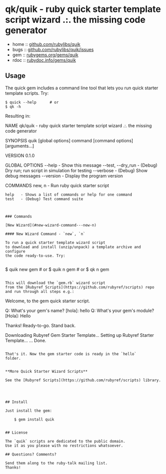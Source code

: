 # qk/quik - ruby quick starter template script wizard .:. the missing code generator

* home  :: [github.com/rubylibs/quik](https://github.com/rubylibs/quik)
* bugs  :: [github.com/rubylibs/quik/issues](https://github.com/rubylibs/quik/issues)
* gem   :: [rubygems.org/gems/quik](https://rubygems.org/gems/quik)
* rdoc  :: [rubydoc.info/gems/quik](http://rubydoc.info/gems/quik)


## Usage

The quick gem includes a command line tool that lets you
run quick starter template scripts. Try:

```
$ quick --help      # or
$ qk -h
```

Resulting in:

NAME
    qk/quik - ruby quick starter template script wizard .:. the missing code generator

SYNOPSIS
    quik [global options] command [command options] [arguments...]

VERSION
    0.1.0

GLOBAL OPTIONS
    --help            - Show this message
    --test, --dry_run - (Debug) Dry run; run script in simulation for testing
    --verbose         - (Debug) Show debug messages
    --version         - Display the program version

COMMANDS
    new, n - Run ruby quick starter script

    help   - Shows a list of commands or help for one command
    test   - (Debug) Test command suite
```


### Commands

[New Wizard](#new-wizard-command---new-n)

#### New Wizard Command - `new`, `n`

To run a quick starter template wizard script
to download and install (unzip/unpack) a template archive and configure
the code ready-to-use. Try:


```
$ quik new gem    # or
$ quik n gem      # or
$ qk n gem
```

This will download the `gem.rb` wizard script
from the [Rubyref Scripts](https://github.com/rubyref/scripts) repo
and run through all steps e.g.:

```
Welcome, to the gem quick starter script.

Q: What's your gem's name? [hola]:   hello
Q: What's your gem's module? [Hola]: Hello

Thanks! Ready-to-go. Stand back.

  Downloading Rubyref Gem Starter Template...
  Setting up Rubyref Starter Template...
  ...
Done.
```

That's it. Now the gem starter code is ready in the `hello`
folder.


**More Quick Starter Wizard Scripts**

See the [Rubyref Scripts](https://github.com/rubyref/scripts) library.




## Install

Just install the gem:

    $ gem install quik


## License

The `quik` scripts are dedicated to the public domain.
Use it as you please with no restrictions whatsoever.

## Questions? Comments?

Send them along to the ruby-talk mailing list.
Thanks!
